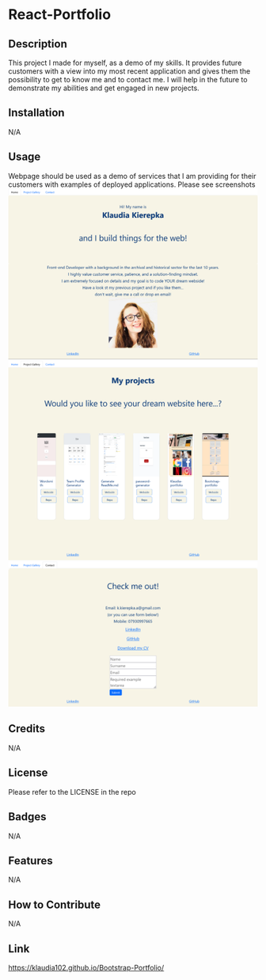 
# React-Portfolio


## Description

This project I made for myself, as a demo of my skills. It provides future customers with a view into my most recent application and gives them the possibility to get to know me and to contact me. I will help in the future to demonstrate my abilities and get engaged in new projects.


## Installation

N/A

## Usage

Webpage should be used as a demo of services that I am providing for their customers with examples of deployed applications. Please see screenshots 
![screenshot](assets/images/Screenshot1.png) ![screenshot](assets/images/Screenshot2.png) ![screenshot](assets/images/Screenshot3.png)


## Credits

N/A

## License

Please refer to the LICENSE in the repo

## Badges

N/A

## Features

N/A

## How to Contribute

N/A

## Link

https://klaudia102.github.io/Bootstrap-Portfolio/